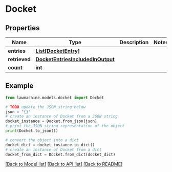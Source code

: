 # Docket


## Properties

Name | Type | Description | Notes
------------ | ------------- | ------------- | -------------
**entries** | [**List[DocketEntry]**](DocketEntry.md) |  | 
**retrieved** | [**DocketEntriesIncludedInOutput**](DocketEntriesIncludedInOutput.md) |  | 
**count** | **int** |  | 

## Example

```python
from lawmachine.models.docket import Docket

# TODO update the JSON string below
json = "{}"
# create an instance of Docket from a JSON string
docket_instance = Docket.from_json(json)
# print the JSON string representation of the object
print(Docket.to_json())

# convert the object into a dict
docket_dict = docket_instance.to_dict()
# create an instance of Docket from a dict
docket_from_dict = Docket.from_dict(docket_dict)
```
[[Back to Model list]](../README.md#documentation-for-models) [[Back to API list]](../README.md#documentation-for-api-endpoints) [[Back to README]](../README.md)


